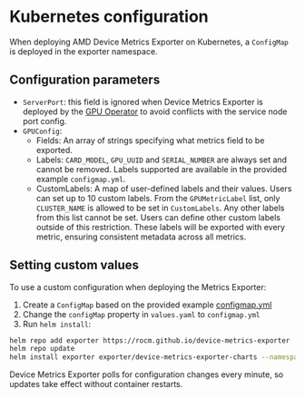# Kubernetes configuration

When deploying AMD Device Metrics Exporter on Kubernetes, a `ConfigMap` is deployed in the exporter namespace.

## Configuration parameters

- `ServerPort`: this field is ignored when Device Metrics Exporter is deployed by the [GPU Operator](https://dcgpu.docs.amd.com/projects/gpu-operator/en/latest/) to avoid conflicts with the service node port config.
- `GPUConfig`:
  - Fields: An array of strings specifying what metrics field to be exported.
  - Labels: `CARD_MODEL`, `GPU_UUID` and `SERIAL_NUMBER` are always set and cannot be removed. Labels supported are available in the provided example `configmap.yml`.
  - CustomLabels: A map of user-defined labels and their values. Users can set up to 10 custom labels. From the `GPUMetricLabel` list, only `CLUSTER_NAME` is allowed to be set in `CustomLabels`. Any other labels from this list cannot be set. Users can define other custom labels outside of this restriction. These labels will be exported with every metric, ensuring consistent metadata across all metrics.

## Setting custom values

To use a custom configuration when deploying the Metrics Exporter:

1. Create a `ConfigMap` based on the provided example [configmap.yml](https://github.com/ROCm/device-metrics-exporter/blob/main/example/configmap.yaml)
2. Change the `configMap` property in `values.yaml` to `configmap.yml`
3. Run `helm install`:

```bash
helm repo add exporter https://rocm.github.io/device-metrics-exporter
helm repo update
helm install exporter exporter/device-metrics-exporter-charts --namespace kube-amd-gpu --create-namespace --version=v1.2.1 -f values.yaml
```

Device Metrics Exporter polls for configuration changes every minute, so updates take effect without container restarts.
